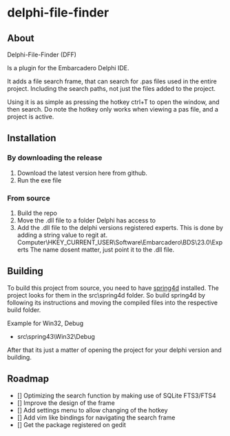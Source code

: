 # delphi-file-finder

## About

Delphi-File-Finder (DFF)

Is a plugin for the Embarcadero Delphi IDE.

It adds a file search frame, that can search for .pas files used in the entire project.
Including the search paths, not just the files added to the project.

Using it is as simple as pressing the hotkey ctrl+T to open the window, and then search.
Do note the hotkey only works when viewing a pas file, and a project is active.

## Installation

### By downloading the release
1. Download the latest version here from github.
2. Run the exe file

### From source

1. Build the repo
2. Move the .dll file to a folder Delphi has access to
3. Add the .dll file to the delphi versions registered experts.
This is done by adding a string value to regit at.
Computer\HKEY_CURRENT_USER\Software\Embarcadero\BDS\23.0\Experts
The name dosent matter, just point it to the .dll file.

## Building

To build this project from source, you need to have [spring4d](https://bitbucket.org/sglienke/spring4d/src/master) installed. The project looks for them in the src\spring4d folder.
So build spring4d by following its instructions and moving the compiled files into the respective build folder.

Example for Win32, Debug
* src\spring43\Win32\Debug

After that its just a matter of opening the project for your delphi version and building.

## Roadmap

* [] Optimizing the search function by making use of SQLite FTS3/FTS4
* [] Improve the design of the frame
* [] Add settings menu to allow changing of the hotkey
* [] Add vim like bindings for navigating the search frame
* [] Get the package registered on gedit